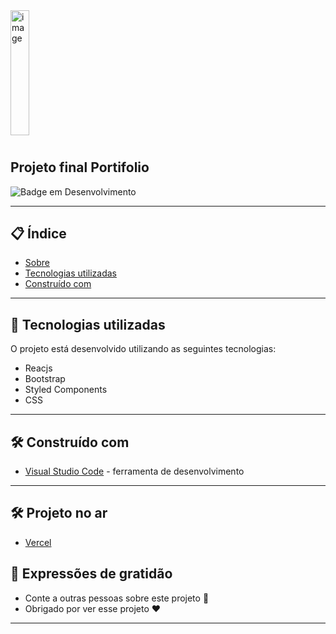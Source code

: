 
<img src="https://i.ibb.co/tPRG8Pm/image.png" height="200"  width="30rem" alt="image" border="0">


#  
 
## Projeto final Portifolio



![Badge em Desenvolvimento](https://img.shields.io/static/v1?label=STATUS&message=PROJETO%20FINALIZADO&color=GREEN&style=for-the-badge)
 
--- 

## 📋 Índice

- [Sobre](#projeto-final-banco-de-dados)
- [Tecnologias utilizadas](#-tecnologias-utilizadas)
- [Construído com](#%EF%B8%8F-construído-com)

--- 

## 🚀 Tecnologias utilizadas

O projeto está desenvolvido utilizando as seguintes tecnologias:

- Reacjs
- Bootstrap
- Styled Components
- CSS

--- 

## 🛠️ Construído com

* [Visual Studio Code](https://code.visualstudio.com/) - ferramenta de desenvolvimento

--- 


## 🛠️ Projeto no ar
 
* [Vercel](https://portifolio-sigma-inky.vercel.app)
 
## 🎁 Expressões de gratidão

* Conte a outras pessoas sobre este projeto 📢
* Obrigado por ver esse projeto ❤️


--- 
